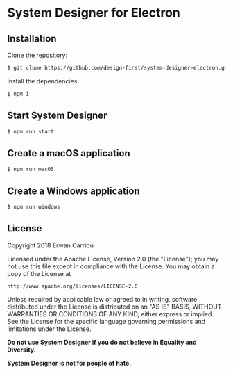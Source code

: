 # System Designer for Electron

## Installation

Clone the repository:

```sh
$ git clone https://github.com/design-first/system-designer-electron.git
```

Install the dependencies:

```sh
$ npm i
```

## Start System Designer

```sh
$ npm run start
```

## Create a macOS application

```sh
$ npm run macOS
```

## Create a Windows application

```sh
$ npm run windows
```

## License

Copyright 2018 Erwan Carriou

Licensed under the Apache License, Version 2.0 (the "License");
you may not use this file except in compliance with the License.
You may obtain a copy of the License at

    http://www.apache.org/licenses/LICENSE-2.0

Unless required by applicable law or agreed to in writing, software
distributed under the License is distributed on an "AS IS" BASIS,
WITHOUT WARRANTIES OR CONDITIONS OF ANY KIND, either express or implied.
See the License for the specific language governing permissions and
limitations under the License. 

**Do not use System Designer if you do not believe in Equality and Diversity.**

**System Designer is not for people of hate.**